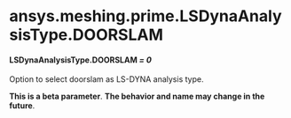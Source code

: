 <a id="ansys-meshing-prime-lsdynaanalysistype-doorslam"></a>

# ansys.meshing.prime.LSDynaAnalysisType.DOORSLAM

<a id="ansys.meshing.prime.LSDynaAnalysisType.DOORSLAM"></a>

#### LSDynaAnalysisType.DOORSLAM *= 0*

Option to select doorslam as LS-DYNA analysis type.

**This is a beta parameter**. **The behavior and name may change in the future**.

<!-- !! processed by numpydoc !! -->
